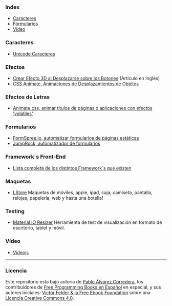 ### Index

* [Caracteres](#caracteres)
* [Formularios](#formularios)
* [Vídeo](#video)


### Caracteres

* [Unicode Caracteres](https://gist.github.com/ngs/2782436)


### Efectos

* [Crear Efecto 3D al Desplazarse sobre los Botones](https://blog.prototypr.io/stunning-hover-effects-with-css-variables-f855e7b95330) (Artículo en Inglés)
* [CSS Animate, Animaciones de Desplazamientos de Objetos](http://cssanimate.com)


### Efectos de Letras

* [Animate.css, animar títulos de páginas o aplicaciones con efectos 'volatiles'](https://daneden.github.io/animate.css)


### Formularios

* [FormSpree.io, automatizar formularios de páginas estáticas](https://medium.com/mundo-framework/activar-un-formulario-de-forma-sencilla-y-sin-complicaciones-13168ce0d9ce)
* [JumpRock, automatizador de formularios](https://jumprock.co)


### Framework´s Front-End

* [Lista completa de los distintos Framework´s que existen](https://github.com/troxler/awesome-css-frameworks#general-purpose)


### Maquetas

* [LStore](https://free.lstore.graphics)
Maquetas de móviles, apple, ipad, caja, camiseta, pantalla, relojes, papelería, web y hasta una botella! 


### Testing 

* [Material IO Resizer](https://material.io/resizer)
Herramienta de test de visualización en formato de escritorio, tablet y móvil.


### Vídeo

* [Videojs](http://videojs.com)


---

### Licencia

Este repositorio esta bajo autoría de [Pablo Álvarez Corredera](http://www.medium.com/mundo-framework), los contribuidores de [Free Programming Books en Español](https://github.com/EbookFoundation/free-programming-books/blob/master/free-programming-books-es.md) en especial, y sus autores iniciales: [Victor Felder & la Free Ebook Foundation](/LICENCIA.txt) sobre una [Licencia Creative Commons 4.0](https://creativecommons.org/licenses/by/4.0/deed.es_ES).